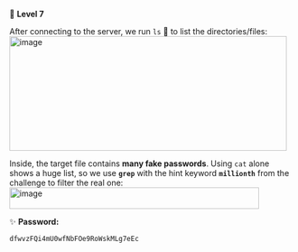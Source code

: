 🔐 **Level 7**

After connecting to the server, we run `ls` 📂 to list the directories/files:  
<img width="491" height="203" alt="image" src="https://github.com/user-attachments/assets/e7f7ccef-c4d2-4367-8957-f207fcb149d7" />

Inside, the target file contains **many fake passwords**. Using `cat` alone shows a huge list, so we use **`grep`** with the hint keyword **`millionth`** from the challenge to filter the real one:  
<img width="442" height="38" alt="image" src="https://github.com/user-attachments/assets/af413457-02eb-4511-bb9c-7f2cf44b8c33" />

✨ **Password:**  
```
dfwvzFQi4mU0wfNbFOe9RoWskMLg7eEc
```
